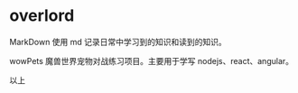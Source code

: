 # overlord
MarkDown 使用 md 记录日常中学习到的知识和读到的知识。

wowPets 魔兽世界宠物对战练习项目。主要用于学写 nodejs、react、angular。

以上

